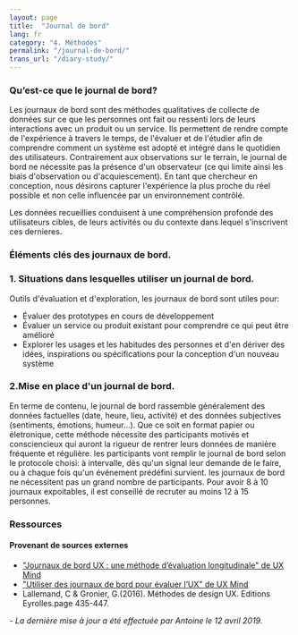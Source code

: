 ```yaml
---
layout: page
title:  "Journal de bord"
lang: fr
category: "4. Méthodes"
permalink: "/journal-de-bord/"
trans_url: "/diary-study/"
---
```


### Qu’est-ce que le journal de bord?
Les journaux de bord sont des méthodes qualitatives de collecte de données sur ce que les personnes ont fait ou ressenti 
lors de leurs interactions avec un produit ou un service. Ils permettent de rendre compte de l'expérience à travers le temps,
de l'évaluer et de l'étudier afin de comprendre comment un système est adopté et intégré dans le quotidien des utilisateurs.
Contrairement aux observations sur le terrain, le journal de bord ne nécessite pas la présence d'un observateur (ce qui limite
ainsi les biais d'observation ou d'acquiescement). En tant que chercheur en conception, nous désirons capturer l'expérience la plus proche du réel possible et non celle influencée par un
environnement contrôlé.

Les données recueillies conduisent à une compréhension profonde des utilisateurs cibles, de leurs activités ou du contexte
dans lequel s'inscrivent ces dernieres.

### Éléments clés des journaux de bord.

### 1. Situations dans lesquelles utiliser un journal de bord.
Outils d'évaluation et d'exploration, les journaux de bord sont utiles pour:
* Évaluer des prototypes en cours de développement
* Évaluer un service ou produit existant pour comprendre ce qui peut être amélioré
* Explorer les usages et les habitudes des personnes et d'en dériver des idées, inspirations ou spécifications pour la
conception d'un nouveau système

### 2.Mise en place d'un journal de bord.
En terme de contenu, le journal de bord rassemble généralement des données factuelles (date, heure, lieu, activité) et des 
données subjectives (sentiments, émotions, humeur...). Que ce soit en format papier ou életronique, cette méthode nécessite 
des participants motivés et consciencieux qui auront la rigueur de rentrer leurs données de manière fréquente et régulière.
les participants vont remplir le journal de bord selon le protocole choisi: à intervalle, dès qu'un signal leur demande de le faire,
ou à chaque fois qu'un événement prédéfini survient.
les journaux de bord ne nécessitent pas un grand nombre de participants. Pour avoir 8 à 10 journaux expoitables, il est
conseillé de recruter au moins 12 à 15 personnes.

### Ressources

#### Provenant de sources externes

* ["Journaux de bord UX : une méthode d’évaluation longitudinale" de UX Mind](https://uxmind.eu/2014/06/27/journaux-de-bord-ux-une-methode-devaluation-longitudinale/)
* ["Utiliser des journaux de bord pour évaluer l’UX" de UX Mind](https://uxmind.eu/2012/06/10/using-diaries-to-study-ux-explication-application/)
* Lallemand, C & Gronier, G.(2016). Méthodes de design UX. Editions Eyrolles.page 435-447.


_- La dernière mise à jour a été effectuée par Antoine le 12 avril 2019._
